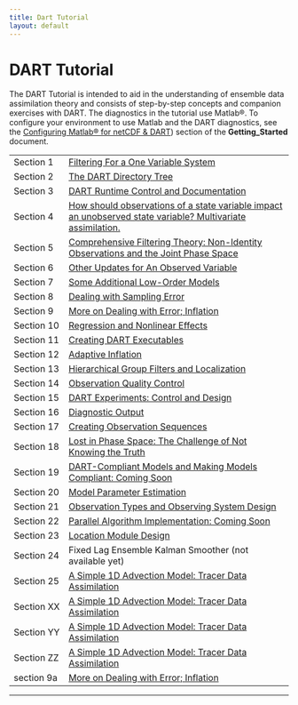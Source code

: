 ```yaml
---
title: Dart Tutorial
layout: default
---
```


# DART Tutorial

The DART Tutorial is intended to aid in the understanding of ensemble
data assimilation theory and consists of step-by-step concepts and
companion exercises with DART. The diagnostics in the tutorial use
Matlab®. To configure your environment to use Matlab and the
DART diagnostics, see the 
[Configuring Matlab® for netCDF & DART](Getting_Starting.md#matlab))
section of the **Getting_Started** document.

<!-- <a href="{{site.baseurl}}/admin/">Admin</a> | -->

|            |              |
| ---------- | ------------ |
| Section 1  | [Filtering For a One Variable System](../tutorial/section_01.pdf ) |
| Section 2  | [The DART Directory Tree](../tutorial/section_02.pdf) |
| Section 3  | [DART Runtime Control and Documentation](../tutorial/section_03.pdf) |
| Section 4  | [How should observations of a state variable impact an unobserved state variable? Multivariate assimilation.](../tutorial/section_04.pdf) |
| Section 5  | [Comprehensive Filtering Theory: Non-Identity Observations and the Joint Phase Space](../tutorial/section_05.pdf) |
| Section 6  | [Other Updates for An Observed Variable](../tutorial/section_06.pdf) |
| Section 7  | [Some Additional Low-Order Models](../tutorial/section_07.pdf) |
| Section 8  | [Dealing with Sampling Error](../tutorial/section_08.pdf) |
| Section 9  | [More on Dealing with Error; Inflation](../tutorial/section_09.pdf) |
| Section 10 | [Regression and Nonlinear Effects](../tutorial/section_10.pdf) |
| Section 11 | [Creating DART Executables](../tutorial/section_11.pdf) |
| Section 12 | [Adaptive Inflation](../tutorial/section_12.pdf) |
| Section 13 | [Hierarchical Group Filters and Localization](../tutorial/section_13.pdf) |
| Section 14 | [Observation Quality Control](../tutorial/section_14.pdf) |
| Section 15 | [DART Experiments: Control and Design](../tutorial/section_15.pdf) |
| Section 16 | [Diagnostic Output](../tutorial/section_16.pdf) |
| Section 17 | [Creating Observation Sequences](../tutorial/section_17.pdf) |
| Section 18 | [Lost in Phase Space: The Challenge of Not Knowing the Truth](../tutorial/section_18.pdf) |
| Section 19 | [DART-Compliant Models and Making Models Compliant: Coming Soon](../tutorial/section_19.pdf) |
| Section 20 | [Model Parameter Estimation](../tutorial/section_20.pdf) |
| Section 21 | [Observation Types and Observing System Design](../tutorial/section_21.pdf) |
| Section 22 | [Parallel Algorithm Implementation: Coming Soon](../tutorial/section_22.pdf) |
| Section 23 | [Location Module Design](../tutorial/section_23.pdf) |
| Section 24 | Fixed Lag Ensemble Kalman Smoother (not available yet) |
| Section 25 | [A Simple 1D Advection Model: Tracer Data Assimilation](../tutorial/section_25.pdf) |
| Section XX | <a href="../tutorial/section_25.pdf">A Simple 1D Advection Model: Tracer Data Assimilation</a> |
| Section YY | <a href="{{site.baseurl}}/tutorial/section_25.pdf">A Simple 1D Advection Model: Tracer Data Assimilation</a> |
| Section ZZ | [A Simple 1D Advection Model: Tracer Data Assimilation]({{site.baseurl}}/tutorial/section_25.pdf) |
| section 9a | [More on Dealing with Error; Inflation](/docs/tutorial/section_09.pdf) |
-----

